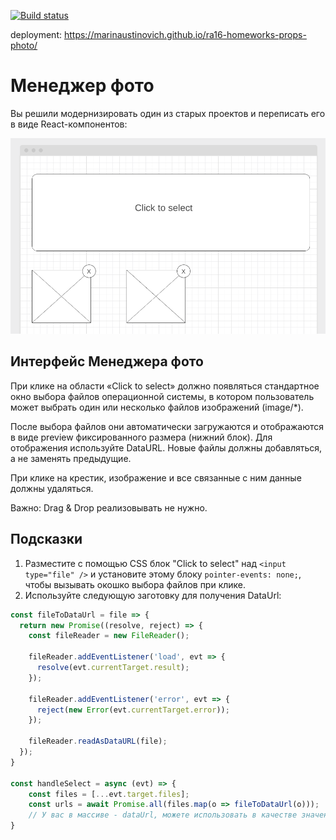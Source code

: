 [![Build status](https://ci.appveyor.com/api/projects/status/bg8incx92uw5q9d7/branch/main?svg=true)](https://ci.appveyor.com/project/marinaustinovich/ra16-homeworks-props-listing/branch/main)

deployment: https://marinaustinovich.github.io/ra16-homeworks-props-photo/

Менеджер фото
===

Вы решили модернизировать один из старых проектов и переписать его в виде React-компонентов:

![Менеджер фото](./public/image.png)

## Интерфейс Менеджера фото

При клике на области «Click to select» должно появляться стандартное окно выбора файлов операционной системы, в котором пользователь может выбрать один или несколько файлов изображений (image/*).

После выбора файлов они автоматически загружаются и отображаются в виде preview фиксированного размера (нижний блок). Для отображения используйте DataURL. Новые файлы должны добавляться, а не заменять предыдущие.

При клике на крестик, изображение и все связанные с ним данные должны удаляться.

Важно: Drag & Drop реализовывать не нужно.

## Подсказки

1. Разместите с помощью CSS блок "Click to select" над `<input type="file" />` и установите этому блоку `pointer-events: none;`, чтобы вызывать окошко выбора файлов при клике.
1. Используйте следующую заготовку для получения DataUrl:
```js
const fileToDataUrl = file => {
  return new Promise((resolve, reject) => {
    const fileReader = new FileReader();
  
    fileReader.addEventListener('load', evt => {
      resolve(evt.currentTarget.result);
    });
    
    fileReader.addEventListener('error', evt => {
      reject(new Error(evt.currentTarget.error));
    });
    
    fileReader.readAsDataURL(file);
  });
}

const handleSelect = async (evt) => {
    const files = [...evt.target.files];
    const urls = await Promise.all(files.map(o => fileToDataUrl(o)));
    // У вас в массиве - dataUrl, можете использовать в качестве значения атрибута src тега img
}
```